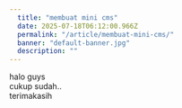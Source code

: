 ```yaml
---
  title: "membuat mini cms"
  date: 2025-07-18T06:12:00.966Z
  permalink: "/article/membuat-mini-cms/"
  banner: "default-banner.jpg"
  description: ""
---
```

<p>halo guys<br>cukup sudah..<br>terimakasih</p>
